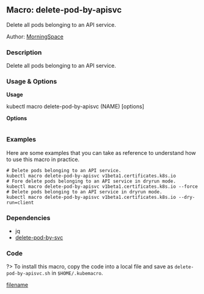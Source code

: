 ## Macro: delete-pod-by-apisvc

Delete all pods belonging to an API service.

Author: [MorningSpace](https://github.com/morningspace/)

<!-- tabs:start -->

### **Description**


Delete all pods belonging to an API service.



### **Usage & Options**

**Usage**

kubectl macro delete-pod-by-apisvc (NAME) [options]

**Options**

```

```

### **Examples**

Here are some examples that you can take as reference to understand how to use this macro in practice.
```shell
# Delete pods belonging to an API service.
kubectl macro delete-pod-by-apisvc v1beta1.certificates.k8s.io
# Fore delete pods belonging to an API service in dryrun mode.
kubectl macro delete-pod-by-apisvc v1beta1.certificates.k8s.io --force
# Delete pods belonging to an API service in dryrun mode.
kubectl macro delete-pod-by-apisvc v1beta1.certificates.k8s.io --dry-run=client

```

### **Dependencies**

* jq
* [delete-pod-by-svc](docs/delete-pod-by-svc.md)

### **Code**

?> To install this macro, copy the code into a local file and save as `delete-pod-by-apisvc.sh` in `$HOME/.kubemacro`.

[filename](../bin/delete-pod-by-apisvc.sh ':include :type=code shell')

<!-- tabs:end -->
